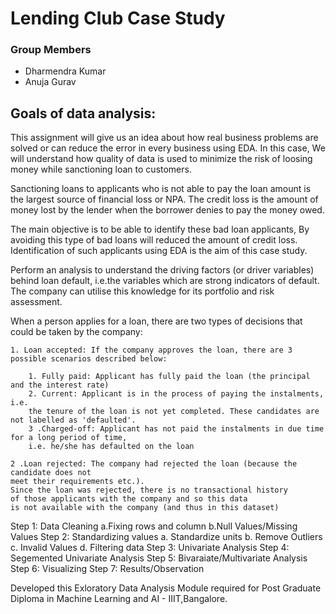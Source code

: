 # Lending Club Case Study

### Group Members
- Dharmendra Kumar
- Anuja Gurav

## Goals of data analysis:  

This assignment will give us an idea about how real business problems are solved or can 
reduce the error in every business using EDA. In this case, 
We will understand how quality of data is used to minimize the risk of 
loosing money while sanctioning loan to customers.

Sanctioning loans to applicants who is not able to pay the loan amount is the largest 
source of financial loss or NPA. The credit loss is the amount of money lost by the lender 
when the borrower denies to pay the money owed.  

The main objective is to be able to identify these bad loan applicants, 
By avoiding this type of bad loans will reduced the amount of credit loss. 
Identification of such applicants using EDA is the aim of this case study.   

Perform an analysis to understand the driving factors (or driver variables)
behind loan default, i.e.the variables which are strong indicators of default.  
The company can utilise this knowledge for its portfolio and risk assessment. 

When a person applies for a loan, there are two types of decisions that could be taken by the company:

    1. Loan accepted: If the company approves the loan, there are 3 possible scenarios described below:

        1. Fully paid: Applicant has fully paid the loan (the principal and the interest rate)
        2. Current: Applicant is in the process of paying the instalments, i.e. 
        the tenure of the loan is not yet completed. These candidates are not labelled as 'defaulted'.
        3 .Charged-off: Applicant has not paid the instalments in due time for a long period of time, 
        i.e. he/she has defaulted on the loan 
        
    2 .Loan rejected: The company had rejected the loan (because the candidate does not 
    meet their requirements etc.). 
    Since the loan was rejected, there is no transactional history 
    of those applicants with the company and so this data 
    is not available with the company (and thus in this dataset)


Step 1: Data Cleaning
          a.Fixing rows and column
          b.Null Values/Missing Values
Step 2: Standardizing values
           a. Standardize units
             b. Remove Outliers
             c. Invalid Values
             d. Filtering data
Step 3: Univariate Analysis
Step 4: Segemented Univariate Analysis
Step 5: Bivaraiate/Multivariate Analysis
Step 6: Visualizing
Step 7: Results/Observation



Developed this Exloratory Data Analysis Module required for Post Graduate Diploma in Machine Learning and AI - IIIT,Bangalore.
 
